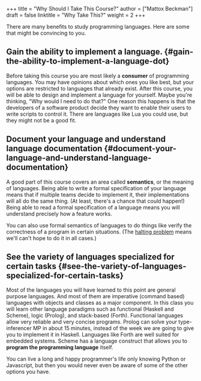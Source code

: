 +++
title = "Why Should I Take This Course?"
author = ["Mattox Beckman"]
draft = false
linktitle = "Why Take This?"
weight = 2
+++

There are many benefits to study programming languages.  Here are some that might be convincing
to you.


## Gain the ability to implement a language. {#gain-the-ability-to-implement-a-language-dot}

Before taking this course you are most likely a **consumer** of programming languages.  You may have opinions about which
ones you like best, but your options are restricted to languages that already exist.  After this course, you will be
able to design and implement a language for yourself.  Maybe you're thinking, "Why would I need to do that?"  One reason
this happens is that the developers of a software product decide they want to enable their users to write scripts to
control it.  There are languages like Lua you could use, but they might not be a good fit.


## Document your language and understand language documentation {#document-your-language-and-understand-language-documentation}

A good part of this course covers an area called **semantics**, or the meaning of languages.  Being able to write a formal
specification of your language means that if multiple teams decide to implement it, their implementations will all do
the same thing.  (At least, there's a chance that could happen!)  Being able to read a formal specification of a
language means you will understand precisely how a feature works.

You can also use formal semantics of languages to do things like verify the correctness of a program in certain
situations.  (The [halting problem](https://en.wikipedia.org/wiki/Halting_problem) means we'll can't hope to do it in all cases.)


## See the variety of languages specialized for certain tasks {#see-the-variety-of-languages-specialized-for-certain-tasks}

Most of the languages you will have learned to this point are general purpose languages.  And most of them are
imperative (command based) languages with objects and classes as a major component.  In this class you will learn other
language paradigms such as functional (Haskell and Scheme), logic (Prolog), and stack-based (Forth).  Functional
languages allow very reliable and very concise programs.  Prolog can solve your type-inferencer MP in about 15 minutes,
instead of the week we are going to give you to implement it in Haskell.  Languages like Forth are well suited for
embedded systems.  Scheme has a language construct that allows you to **program the programming language** itself.

You can live a long and happy programmer's life only knowing Python or Javascript, but then you would never even be
aware of some of the other options you have.
